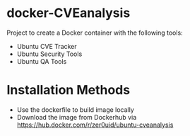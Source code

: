 # docker-CVEanalysis
Project to create a Docker container with the following tools:

* Ubuntu CVE Tracker
* Ubuntu Security Tools
* Ubuntu QA Tools

# Installation Methods
* Use the dockerfile to build image locally
* Download the image from Dockerhub via https://hub.docker.com/r/zer0uid/ubuntu-cveanalysis
